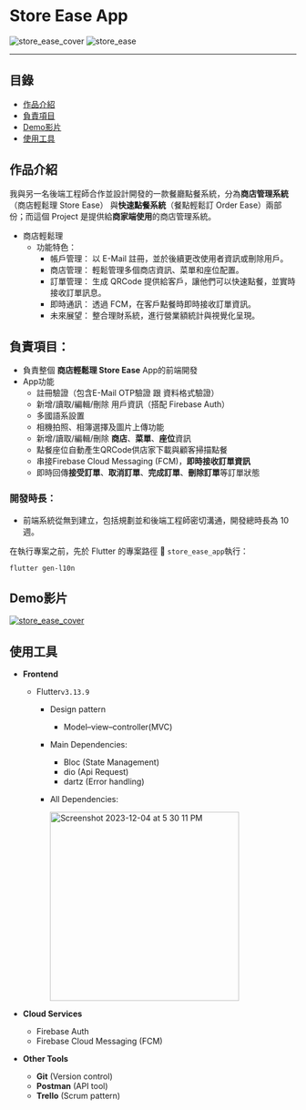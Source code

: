 # Store Ease App

![store_ease_cover](https://github.com/YJZeng1120/store_ease_demo/assets/84773273/00a1d954-1b43-43c0-addb-dde43ce68962)
![store_ease](https://github.com/YJZeng1120/store_ease_demo/assets/84773273/56eed8fb-d2ea-425c-8dd0-9f5679a6f426)

---
## 目錄
- [作品介紹](#作品介紹)
- [負責項目](#負責項目)
- [Demo影片](#Demo影片)
- [使用工具](#使用工具)

## 作品介紹
我與另一名後端工程師合作並設計開發的一款餐廳點餐系統，分為**商店管理系統**（商店輕鬆理 Store Ease） 與**快速點餐系統**（餐點輕鬆訂 Order Ease）兩部份；而這個 Project 是提供給**商家端使用**的商店管理系統。
- 商店輕鬆理
    - 功能特色：
        - 帳戶管理： 以 E-Mail 註冊，並於後續更改使用者資訊或刪除用戶。
        - 商店管理： 輕鬆管理多個商店資訊、菜單和座位配置。
        - 訂單管理： 生成 QRCode 提供給客戶，讓他們可以快速點餐，並實時接收訂單訊息。
        - 即時通訊： 透過 FCM，在客戶點餐時即時接收訂單資訊。
        - 未來展望： 整合理財系統，進行營業額統計與視覺化呈現。
## 負責項目：
- 負責整個 **商店輕鬆理 Store Ease** App的前端開發
- App功能
    - 註冊驗證（包含E-Mail OTP驗證 跟 資料格式驗證）
    - 新增/讀取/編輯/刪除 用戶資訊（搭配 Firebase Auth）
    - 多國語系設置
    - 相機拍照、相簿選擇及圖片上傳功能
    - 新增/讀取/編輯/刪除 **商店**、**菜單**、**座位**資訊
    - 點餐座位自動產生QRCode供店家下載與顧客掃描點餐
    - 串接Firebase Cloud Messaging (FCM)，**即時接收訂單資訊**
    - 即時回傳**接受訂單**、**取消訂單**、**完成訂單**、**刪除訂單**等訂單狀態

### 開發時長：
- 前端系統從無到建立，包括規劃並和後端工程師密切溝通，開發總時長為 10 週。

在執行專案之前，先於 Flutter 的專案路徑 :file_folder: `store_ease_app`執行：
```
flutter gen-l10n
```
## Demo影片
[![store_ease_cover](https://github.com/YJZeng1120/store_ease_demo/assets/84773273/3679b25c-6bc0-4d08-9611-73015bc16547)](https://youtu.be/8_l8sXE4EpE)
## 使用工具
- **Frontend**
    - Flutter`v3.13.9`
        - Design pattern 
            - Model–view–controller(MVC)
        - Main Dependencies:
            - Bloc (State Management)
            - dio (Api Request)
            - dartz (Error handling)
        - All Dependencies:

          <img width="332" alt="Screenshot 2023-12-04 at 5 30 11 PM" src="https://github.com/YJZeng1120/store_ease_demo/assets/84773273/6a92db45-0234-46e6-8aeb-21630a7f719e">



- **Cloud Services**
    - Firebase Auth
    - Firebase Cloud Messaging (FCM)
- **Other Tools**
    - **Git** (Version control)
    - **Postman** (API tool)
    - **Trello** (Scrum pattern)

